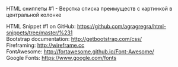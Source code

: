 HTML сниппеты #1 - Верстка списка преимуществ с картинкой в центральной колонке

HTML Snippet #1 on GitHub: https://github.com/agragregra/html-snippets/tree/master/%231 <br>
Bootstrap documentation: http://getbootstrap.com/css/ <br>
Fireframing: http://wireframe.cc <br>
FontAwesome: http://fortawesome.github.io/Font-Awesome/ <br>
Google Fonts: https://www.google.com/fonts <br>
